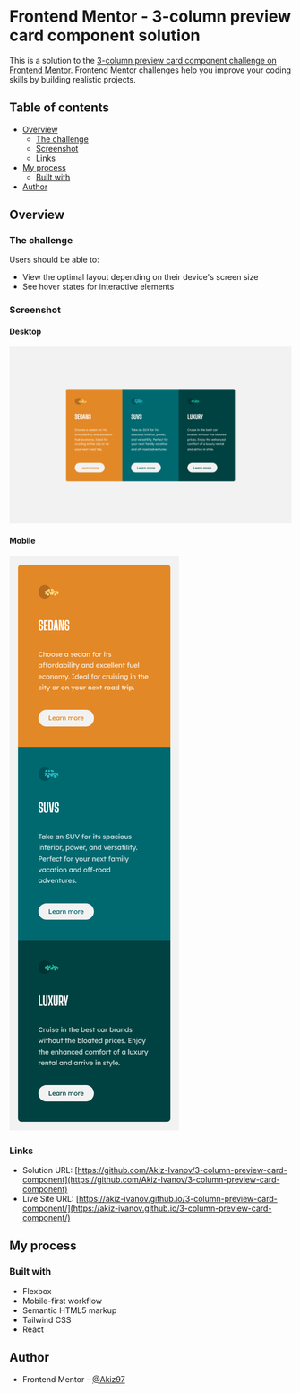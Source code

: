# Frontend Mentor - 3-column preview card component solution

This is a solution to the [3-column preview card component challenge on Frontend Mentor](https://www.frontendmentor.io/challenges/3column-preview-card-component-pH92eAR2-). Frontend Mentor challenges help you improve your coding skills by building realistic projects. 

## Table of contents

- [Overview](#overview)
  - [The challenge](#the-challenge)
  - [Screenshot](#screenshot)
  - [Links](#links)
- [My process](#my-process)
  - [Built with](#built-with)
- [Author](#author)


## Overview

### The challenge

Users should be able to:

- View the optimal layout depending on their device's screen size
- See hover states for interactive elements

### Screenshot

#### Desktop

![Desktop screenshot](./screenshots/desktop-screenshot.png)

#### Mobile

![Mobile screenshot](./screenshots/mobile-screenshot.png)


### Links

- Solution URL: [https://github.com/Akiz-Ivanov/3-column-preview-card-component](https://github.com/Akiz-Ivanov/3-column-preview-card-component)
- Live Site URL: [https://akiz-ivanov.github.io/3-column-preview-card-component/](https://akiz-ivanov.github.io/3-column-preview-card-component/)

## My process

### Built with

- Flexbox
- Mobile-first workflow
- Semantic HTML5 markup
- Tailwind CSS
- React

## Author

- Frontend Mentor - [@Akiz97](https://www.frontendmentor.io/profile/Akiz97)